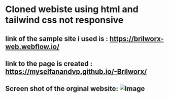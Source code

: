 # Cloned webiste using html and tailwind css not responsive

## link of the sample site i used is : https://brilworx-web.webflow.io/

## link to the page is created : https://myselfanandvp.github.io/-Brilworx/

## Screen shot of the orginal website: ![Image](https://github.com/user-attachments/assets/5ef63fe6-8256-4048-b93d-91dff475b0b0)
